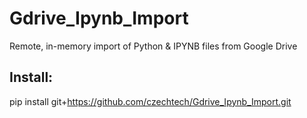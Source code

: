 # Gdrive_Ipynb_Import
Remote, in-memory import of Python &amp; IPYNB files from Google Drive

## Install:
pip install git+https://github.com/czechtech/Gdrive_Ipynb_Import.git
